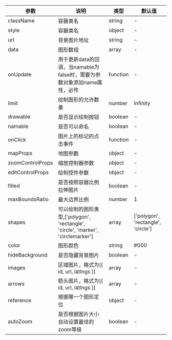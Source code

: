 | 参数 | 说明 | 类型 | 默认值 |
| -- | -- | -- | -- |
| className | 容器类名 | string | - |
| style | 容器类名 | object | - |
| url | 背景图片地址 | string | - |
| data | 图形数组 | array | - |
| onUpdate | 用于更新data的回调，当namable为false时，需要为参数对象添加name属性，必传 | function | - |
| limit | 绘制图形的允许数量 | number | Infinity |
| drawable | 是否显示绘制按钮 | boolean | - |
| namable | 是否可以命名 | boolean | - |
| onClick | 图片上的标记的点击事件 | function | - |
| mapProps | 地图参数 | object | - |
| zoomControlProps | 缩放控制器参数 | object | - |
| editControlProps | 绘制控件参数 | object | - |
| filled | 是否按照容器比例拉伸图片 | boolean | - |
| maxBoundsRatio | 最大边界比例 | number | 1 |
| shapes | 可以绘制的图形类型,['polygon', 'rectangle', 'circle', 'marker', 'circlemarker'] | array | ['polygon', 'rectangle', 'circle'] |
| color | 图形颜色 | string | #000 |
| hideBackground | 是否隐藏背景图片 | boolean | - |
| images | 区域图片，格式为[{ id, url, latlngs }] | array | - |
| arrows | 箭头图片，格式为[{ id, url, latlngs }] | array | - |
| reference | 根据哪一个图形定位 | object | - |
| autoZoom | 是否根据图片大小自动设置最佳的zoom等级 | boolean | - |
